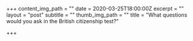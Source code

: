 +++
content_img_path = ""
date = 2020-03-25T18:00:00Z
excerpt = ""
layout = "post"
subtitle = ""
thumb_img_path = ""
title = "What questions would you ask in the British citizenship test?"

+++
